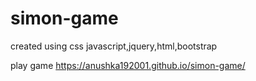 # simon-game
created using css javascript,jquery,html,bootstrap


play game
https://anushka192001.github.io/simon-game/

